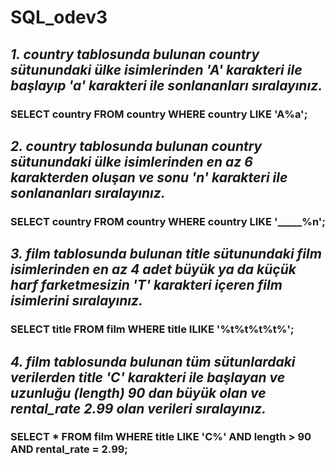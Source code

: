 # SQL_odev3
## *1. country tablosunda bulunan country sütunundaki ülke isimlerinden 'A' karakteri ile başlayıp 'a' karakteri ile sonlananları sıralayınız.*

### **SELECT country FROM country WHERE country LIKE 'A%a';**

## *2. country tablosunda bulunan country sütunundaki ülke isimlerinden en az 6 karakterden oluşan ve sonu 'n' karakteri ile sonlananları sıralayınız.*

### **SELECT country FROM country WHERE country LIKE '_____%n';**

## *3. film tablosunda bulunan title sütunundaki film isimlerinden en az 4 adet büyük ya da küçük harf farketmesizin 'T' karakteri içeren film isimlerini sıralayınız.*

### **SELECT title FROM film WHERE title ILIKE '%t%t%t%t%';**

## *4. film tablosunda bulunan tüm sütunlardaki verilerden title 'C' karakteri ile başlayan ve uzunluğu (length) 90 dan büyük olan ve rental_rate 2.99 olan verileri sıralayınız.*

### **SELECT * FROM film WHERE title LIKE 'C%' AND length > 90 AND rental_rate = 2.99;**
